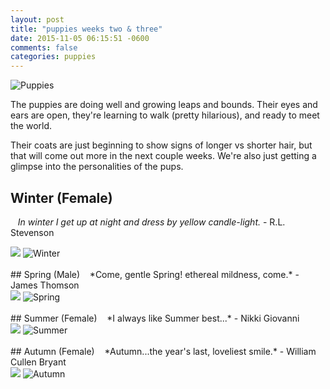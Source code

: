 ```yaml
---
layout: post
title: "puppies weeks two & three"
date: 2015-11-05 06:15:51 -0600
comments: false
categories: puppies
---
```


<div class="post-title-img">
   <img src="/images/puppies-1-circle.png" title="Puppies" alt="Puppies"/>
</div>

The puppies are doing well and growing leaps and bounds. 
Their eyes and ears are open, they're learning to walk (pretty hilarious), and ready to meet the world. 

Their coats are just beginning to show signs of longer vs shorter hair, but that will come out more
in the next couple weeks. We're also just getting a glimpse into the personalities of the pups.


## Winter <span class="gender">(Female)</span>
&nbsp;&nbsp; *In winter I get up at night and dress by yellow candle-light.* - R.L. Stevenson
<div class="ribbon-container">
   <img src="/images/reserved-ribbon.png" class="ribbon-img"/>
   <img src="/images/2015/pups-week-two/Winter.jpg" title="Winter" alt="Winter">
</div>

<br/>
## Spring <span class="gender">(Male)</span>
&nbsp;&nbsp; *Come, gentle Spring! ethereal mildness, come.* - James Thomson 
<div class="ribbon-container">
   <img src="/images/reserved-ribbon.png" class="ribbon-img"/>
   <img src="/images/2015/pups-week-two/Spring.jpg" title="Spring" alt="Spring">
</div>


<br/>
## Summer <span class="gender">(Female)</span> 
&nbsp;&nbsp; *I always like Summer best...* - Nikki Giovanni
<div class="ribbon-container">
   <img src="/images/reserved-ribbon.png" class="ribbon-img"/>
   <img src="/images/2015/pups-week-two/Summer.jpg" title="Summer" alt="Summer">
</div>


<br/>
## Autumn <span class="gender">(Female)</span>
&nbsp;&nbsp; *Autumn...the year's last, loveliest smile.* - William Cullen Bryant
<div class="ribbon-container">
   <img src="/images/reserved-ribbon.png" class="ribbon-img"/>
   <img src="/images/2015/pups-week-two/Autumn.jpg" title="Autumn" alt="Autumn">
</div>




